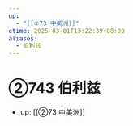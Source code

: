 ```yaml
---
up:
  - "[[②73 中美洲]]"
ctime: 2025-03-01T13:22:39+08:00
aliases:
  - 伯利兹
---
```


# ②743 伯利兹

- up: [[②73 中美洲]]
